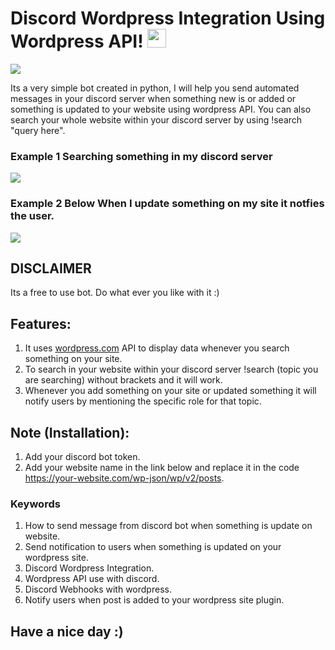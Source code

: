 # Discord Wordpress Integration Using Wordpress API! <img src="https://raw.githubusercontent.com/MartinHeinz/MartinHeinz/master/wave.gif" width="30px">

<img src="#">

Its a very simple bot created in python, I will help you send automated messages in your discord server when something new is or added or something is updated to your website using wordpress API. You can also search your whole website within your discord server by using !search "query here".

### Example 1 Searching something in my discord server
<img src="#">

### Example 2 Below When I update something on my site it notfies the user.
<img src="#">

## DISCLAIMER
Its a free to use bot. Do what ever you like with it :)

## Features:
1. It uses [wordpress.com](https://wordpress.com) API to display data whenever you search something on your site.
2. To search in your website within your discord server !search (topic you are searching) without brackets and it will work.
3. Whenever you add something on your site or updated something it will notify users by mentioning the specific role for that topic.

## Note (Installation):
1. Add your discord bot token.
2. Add your website name in the link below and replace it in the code https://your-website.com/wp-json/wp/v2/posts.

### Keywords
1. How to send message from discord bot when something is update on website.
2. Send notification to users when something is updated on your wordpress site.
3. Discord Wordpress Integration.
4. Wordpress API use with discord.
5. Discord Webhooks with wordpress.
6. Notify users when post is added to your wordpress site plugin.

## Have a nice day :)
